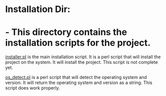 # Installation Dir:
#   - This directory contains the installation scripts for the project.
[installer.pl](installer.pl) is the main installation script. It is a perl script that will install the project on the 
system. It will install the project. This script is not complete yet.

[os_detect.pl](os_detect.pl) is a perl script that will detect the operating system and version. It will return the
operating system and version as a string. This script does work properly.